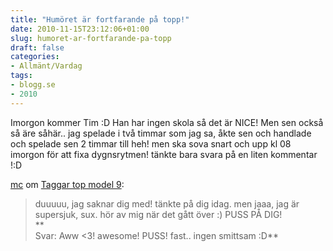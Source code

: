 ```yaml
---
title: "Humöret är fortfarande på topp!"
date: 2010-11-15T23:12:06+01:00
slug: humoret-ar-fortfarande-pa-topp
draft: false
categories:
- Allmänt/Vardag
tags:
- blogg.se
- 2010
---
```

Imorgon kommer Tim :D Han har ingen skola så det är NICE! Men sen också så äre såhär.. jag spelade i två timmar som jag sa, åkte sen och handlade och spelade sen 2 timmar till heh! men ska sova snart och upp kl 08 imorgon för att fixa dygnsrytmen! tänkte bara svara på en liten kommentar !:D  
  
[mc](http://insomniia.blogg.se/) om [Taggar top model 9](http://camillalovgren.blogg.se/2010/november/taggar-top-model-9.html):

> duuuuu, jag saknar dig med! tänkte på dig idag. men jaaa, jag är supersjuk, sux. hör av mig när det gått över :) PUSS PÅ DIG!  
> **  
> Svar: Aww <3! awesome! PUSS! fast.. ingen smittsam :D**